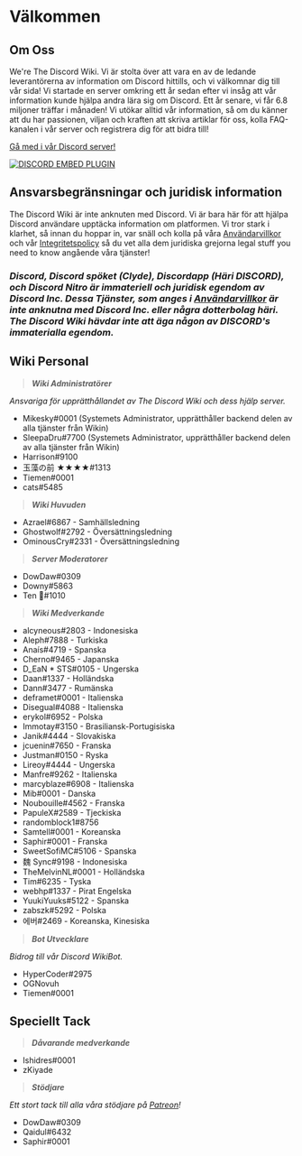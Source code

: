 <!-- TITLE: Swedish - Hem -->
<!-- SUBTITLE: Välkommen till The Discord Wiki! -->

# Välkommen
## Om Oss

We're The Discord Wiki. Vi är stolta över att vara en av de ledande leverantörerna av information om Discord hittills, och vi välkomnar dig till vår sida! Vi startade en server omkring ett år sedan efter vi insåg att vår information kunde hjälpa andra lära sig om Discord. Ett år senare, vi får 6.8 miljoner träffar i månaden! Vi utökar alltid vår information, så om du känner att du har passionen, viljan och kraften att skriva artiklar för oss, kolla FAQ-kanalen i vår server och registrera dig för att bidra till!

[Gå med i vår Discord server!](https://discord.gg/ZRJ9Ghh)

<a href="https://discord.gg/ZRJ9Ghh">![DISCORD EMBED PLUGIN](https://discordapp.com/api/guilds/367460196148183040/widget.png?style=banner2)</a>

## Ansvarsbegränsningar och juridisk information
The Discord Wiki är inte anknuten med Discord. Vi är bara här för att hjälpa Discord användare upptäcka information om platformen. Vi tror stark i klarhet, så innan du hoppar in, var snäll och kolla på våra [Användarvillkor](/meta/terms) och vår [Integritetspolicy](/meta/privacy) så du vet alla dem juridiska grejorna  legal stuff you need to know angående våra tjänster!

### ***Discord, Discord spöket (Clyde), Discordapp (Häri DISCORD), och Discord Nitro är immateriell och juridisk egendom av Discord Inc. Dessa Tjänster, som anges i [Användarvillkor](/meta/terms) är inte anknutna med Discord Inc. eller några dotterbolag häri. The Discord Wiki hävdar inte att äga någon av DISCORD's immaterialla egendom.***

## Wiki Personal

> ***Wiki Administratörer***

*Ansvariga för upprätthållandet av The Discord Wiki och dess hjälp server.*
* Mikesky#0001 (Systemets Administrator, upprätthåller backend delen av alla tjänster från Wikin)
* SleepaDru#7700 (Systemets Administrator, upprätthåller backend delen av alla tjänster från Wikin)
* Harrison#9100
* 玉藻の前 ★★★★#1313
* Tiemen#0001
* cats#5485

> ***Wiki Huvuden***

* Azrael#6867 - Samhällsledning
* Ghostwolf#2792 - Översättningsledning
* OminousCry#2331 - Översättningsledning

> ***Server Moderatorer***

* DowDaw#0309
* Downy#5863
* Ten 🌈#1010

> ***Wiki Medverkande***

* alcyneous#2803 - Indonesiska
* Aleph#7888 - Turkiska
* Anaís#4719 - Spanska
* Cherno#9465 - Japanska
* D_EaN * STS#0105 - Ungerska
* Daan#1337 - Holländska
* Dann#3477 - Rumänska
* deframet#0001 - Italienska
* Disegual#4088 - Italienska
* erykol#6952 - Polska
* Immotay#3150 - Brasiliansk-Portugisiska
* Janik#4444 - Slovakiska
* jcuenin#7650 - Franska
* Justman#0150 - Ryska
* Lireoy#4444 - Ungerska
* Manfre#9262 - Italienska
* marcyblaze#6908 - Italienska
* Mib#0001 - Danska
* Noubouille#4562 - Franska
* PapuleX#2589 - Tjeckiska
* randomblock1#8756
* Samtell#0001 - Koreanska
* Saphir#0001 - Franska
* SweetSofiMC#5106 - Spanska
* 魏 Sync#9198 - Indonesiska
* TheMelvinNL#0001 - Holländska
* Tim#6235 - Tyska
* webhp#1337 - Pirat Engelska
* YuukiYuuks#5122 - Spanska
* zabszk#5292 - Polska
* 에버#2469 - Koreanska, Kinesiska

> ***Bot Utvecklare***

*Bidrog till vår Discord WikiBot.*
* HyperCoder#2975
* OGNovuh
* Tiemen#0001

## Speciellt Tack

> ***Dåvarande medverkande***

* Ishidres#0001
* zKiyade

> ***Stödjare***

*Ett stort tack till alla våra stödjare på [Patreon](https://www.patreon.com/TheDiscordWiki)!*

* DowDaw#0309
* Qaidul#6432
* Saphir#0001